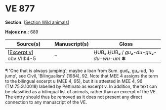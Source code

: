 # VE 877

**Section**: [[Section Wild animals]]

**Hajouz no.**: 689

|           Source(s)           | Manuscript(s) |                  Gloss                   |
| ----------------------------- | ------------- | ---------------------------------------- |
| [[Excerpt v]] obv.VIII:4-5 | –             | ḪUB₂.ḪUB₂ / *gu*₂-*du-gu*₂-*du-wu-um* ✽ |

¶ 'One that is always jumping'; maybe a loan from Sum. gud₂, gu₄-ud, 'to jump', see Civil, 'Bilingualism' (1984), 92. Note that MEE 4 assigns the term to the bilingual excerpt u (MEE 4, 95), but it is attested in MEE 4, 96 (TM.75.G.10018) labelled by Pettinato as excerpt v. In addition, the text can be classified as a bilingual list of animals, rather than an excerpt of the VE. The entry should thus be removed as it does not present any direct connection to any manuscript of the VE. 

[//begin]: # "Autogenerated link references for markdown compatibility"
[Section Wild animals]: <Section Wild animals> "Wild animals"
[Excerpt v]: <Excerpt v> "MEE 4, 96 = TM.75.G.10018"
[//end]: # "Autogenerated link references"
